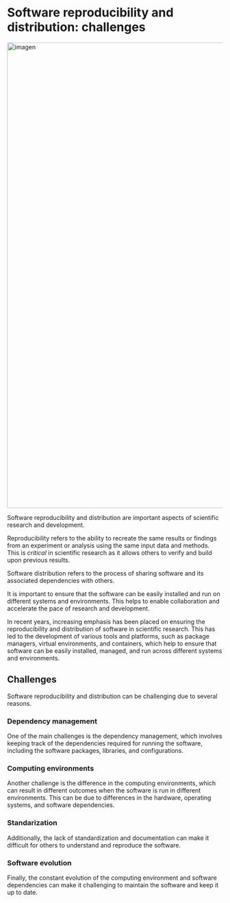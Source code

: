# Software reproducibility and distribution: challenges

<img width="1087" alt="imagen" src="https://user-images.githubusercontent.com/7033451/236940497-92d0c8bd-cbfc-40be-9010-7ecb911cb311.png">


Software reproducibility and distribution are important aspects of scientific research and development. 

Reproducibility refers to the ability to recreate the same results or findings from an experiment or analysis using the same input data and methods. This is *critical* in scientific research as it allows others to verify and build upon previous results.

Software distribution refers to the process of sharing software and its associated dependencies with others. 

It is important to ensure that the software can be easily installed and run on different systems and environments. This helps to enable collaboration and accelerate the pace of research and development.

In recent years, increasing emphasis has been placed on ensuring the reproducibility and distribution of software in scientific research. This has led to the development of various tools and platforms, such as package managers, virtual environments, and containers, which help to ensure that software can be easily installed, managed, and run across different systems and environments.

## Challenges

Software reproducibility and distribution can be challenging due to several reasons. 

### Dependency management 

One of the main challenges is the dependency management, which involves keeping track of the dependencies required for running the software, including the software packages, libraries, and configurations.

### Computing environments

Another challenge is the difference in the computing environments, which can result in different outcomes when the software is run in different environments. This can be due to differences in the hardware, operating systems, and software dependencies. 

### Standarization

Additionally, the lack of standardization and documentation can make it difficult for others to understand and reproduce the software. 

### Software evolution

Finally, the constant evolution of the computing environment and software dependencies can make it challenging to maintain the software and keep it up to date.
